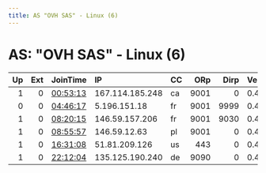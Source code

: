 ```yaml
---
title: AS "OVH SAS" - Linux (6)
---
```


# AS: "OVH SAS" - Linux (6)

|   Up |   Ext | JoinTime                                                                                              | IP              | CC   |   ORp |   Dirp | Version   | Contact                   | Nickname   |   eFamMembers |
|-----:|------:|:------------------------------------------------------------------------------------------------------|:----------------|:-----|------:|-------:|:----------|:--------------------------|:-----------|--------------:|
|    1 |     0 | [00:53:13](https://nusenu.github.io/OrNetStats/w/relay/5DC9F2CDD66A0D11F51D15B65BCC311E65F9A82C.html) | 167.114.185.248 | ca   |  9001 |      0 | 0.4.6.8   | None                      | gibson     |             1 |
|    0 |     0 | [04:46:17](https://nusenu.github.io/OrNetStats/w/relay/E001AA173B58DF27A9002168916DFBFF9A2CBEEC.html) | 5.196.151.18    | fr   |  9001 |   9999 | 0.4.2.7   | None                      | cursed     |             1 |
|    1 |     0 | [08:20:15](https://nusenu.github.io/OrNetStats/w/relay/71649F93B44956281DBD0312E8812F577C8F473A.html) | 146.59.157.206  | fr   |  9001 |   9030 | 0.4.5.10  | None                      | X1         |             1 |
|    1 |     0 | [08:55:57](https://nusenu.github.io/OrNetStats/w/relay/70ECC5EB4D7D511AF4954F64862F75E8E90F2C97.html) | 146.59.12.63    | pl   |  9001 |      0 | 0.4.6.8   | YXIycmIwa0BpbnRlcmlhLnBs  | LastLife   |             1 |
|    1 |     0 | [16:31:08](https://nusenu.github.io/OrNetStats/w/relay/EDF357DF8A6BD23C6DB3710500DC0DF498F37B14.html) | 51.81.209.126   | us   |   443 |      0 | 0.4.6.8   | jeff &lt;jeff@oxen.io&gt; | charity    |             1 |
|    1 |     0 | [22:12:04](https://nusenu.github.io/OrNetStats/w/relay/AF93EEF4AE4F6A57BD3298DD4402BC3463B63E23.html) | 135.125.190.240 | de   |  9090 |      0 | 0.4.6.8   | mail at einbaum org       | einbaum    |             1 |

